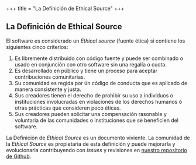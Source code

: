 +++
title = "La Definición de Ethical Source"
+++

## La Definición de Ethical Source

El software es considerado un *Ethical source* (fuente ética) si contiene los siguientes cinco criterios:

1. Es libremente distribuido con código fuente y puede ser combinado o usado en conjunción con otro software sin una regalía o cuota.
2. Es desarrollado en público y tiene un proceso para aceptar contribuciones comunitarias.
3.  Su comunidad es regida por ún código de conducta que es aplicado de manera consistente y justa.
4. Sus creadores tienen el derecho de prohibir su uso a individuos o instituciones involucradas en violaciones de los derechos humanos ó otras prácticas que consideren poco éticas.
5. Sus creadores pueden solicitar una compensación rasonable y voluntaria de las comunidades o instituciones que se beneficien del software.

La Definición de *Ethical Source* es un documento viviente. La comunidad de la *Ethical Source* es propietaria de esta definición y puede mejorarla y evolucionarla contribuyendo con *issues* y revisiones en [nuestro repositorio de Github](https://github.com/ContributorCovenant/ethicalsource "Ethical Source Definition source code").
